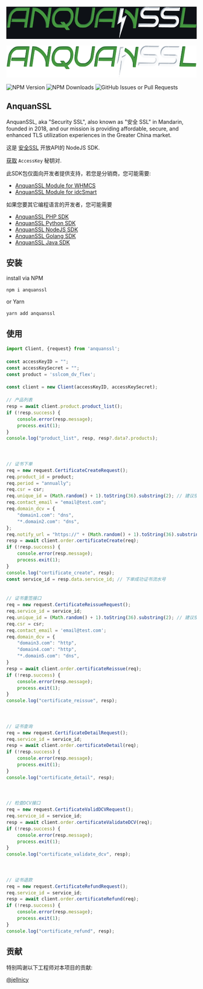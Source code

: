 [<p align="center"><img src="https://github.com/anquanssl/.github/raw/main/profile/logo_dark.png" width="600" height="85"/></p>](https://www.anquanssl.com?__utm_from=github-org-profile#gh-dark-mode-only)
[<p align="center"><img src="https://github.com/anquanssl/.github/raw/main/profile/logo_light.png" width="600" height="85"/></p>](https://www.anquanssl.com?__utm_from=github-org-profile#gh-light-mode-only)

![NPM Version](https://img.shields.io/npm/v/anquanssl)
![NPM Downloads](https://img.shields.io/npm/d18m/anquanssl) 
![GitHub Issues or Pull Requests](https://img.shields.io/github/issues/anquanssl/nodejs-sdk)

## AnquanSSL

AnquanSSL, aka "Security SSL", also known as "安全 SSL" in Mandarin, founded in 2018, and our mission is providing affordable, secure, and enhanced TLS utilization experiences in the Greater China market.

这是 [安全SSL](https://www.anquanssl.com) 开放API的 NodeJS SDK.

[获取](https://www.anquanssl.com/dashboard/api-credentials) `AccessKey` 秘钥对.

此SDK包仅面向开发者提供支持，若您是分销商，您可能需要:
- [AnquanSSL Module for WHMCS]()
- [AnquanSSL Module for idcSmart]()

如果您要其它编程语言的开发者，您可能需要
- [AnquanSSL PHP SDK](https://github.com/anquanssl/sdk)
- [AnquanSSL Python SDK](https://github.com/anquanssl/python-sdk)
- [AnquanSSL NodeJS SDK](https://github.com/anquanssl/nodejs-sdk)
- [AnquanSSL Golang SDK](https://github.com/anquanssl/golang-sdk)
- [AnquanSSL Java SDK](https://github.com/anquanssl/java-sdk)


## 安装

install via NPM

```bash
npm i anquanssl
```

or Yarn

```bash
yarn add anquanssl
```

## 使用

```javascript
import Client, {request} from 'anquanssl';

const accessKeyID = "";
const accessKeySecret = "";
const product = 'sslcom_dv_flex';

const client = new Client(accessKeyID, accessKeySecret);

// 产品列表
resp = await client.product.product_list();
if (!resp.success) {
    console.error(resp.message);
    process.exit(1);
}
console.log("product_list", resp, resp?.data?.products);



// 证书下单
req = new request.CertificateCreateRequest();
req.product_id = product;
req.period = "annually";
req.csr = csr;
req.unique_id = (Math.random() + 1).toString(36).substring(2); // 建议使用本地业务订单号拼接重签名操作次数
req.contact_email = "email@test.com";
req.domain_dcv = {
    "domain1.com": "dns",
    "*.domain2.com": "dns",
};
req.notify_url = "https://" + (Math.random() + 1).toString(36).substring(2).toLowerCase() + ".app/notify";
resp = await client.order.certificateCreate(req);
if (!resp.success) {
    console.error(resp.message);
    process.exit(1);
}
console.log("certificate_create", resp);
const service_id = resp.data.service_id; // 下单成功证书流水号


// 证书重签接口
req = new request.CertificateReissueRequest();
req.service_id = service_id;
req.unique_id = (Math.random() + 1).toString(36).substring(2); // 建议使用本地业务订单号拼接重签名操作次数
req.csr = csr;
req.contact_email = 'email@test.com';
req.domain_dcv = {
    "domain3.com": "http",
    "domain4.com": "http",
    "*.domain5.com": "dns",
}
resp = await client.order.certificateReissue(req);
if (!resp.success) {
    console.error(resp.message);
    process.exit(1);
}
console.log("certificate_reissue", resp);



// 证书查询
req = new request.CertificateDetailRequest();
req.service_id = service_id;
resp = await client.order.certificateDetail(req);
if (!resp.success) {
    console.error(resp.message);
    process.exit(1);
}
console.log("certificate_detail", resp);



// 检查DCV接口
req = new request.CertificateValidDCVRequest();
req.service_id = service_id;
resp = await client.order.certificateValidateDCV(req);
if (!resp.success) {
    console.error(resp.message);
    process.exit(1);
}
console.log("certificate_validate_dcv", resp);



// 证书退款
req = new request.CertificateRefundRequest();
req.service_id = service_id;
resp = await client.order.certificateRefund(req);
if (!resp.success) {
    console.error(resp.message);
    process.exit(1);
}
console.log("certificate_refund", resp);
```

## 贡献

特别鸣谢以下工程师对本项目的贡献:

[@jellnicy](https://github.com/jellnicy)
